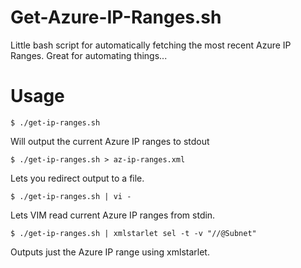 # Get-Azure-IP-Ranges.sh
Little bash script for automatically fetching the most recent Azure IP Ranges.
Great for automating things...

# Usage
```
$ ./get-ip-ranges.sh
```
Will output the current Azure IP ranges to stdout
```
$ ./get-ip-ranges.sh > az-ip-ranges.xml
```
Lets you redirect output to a file.
```
$ ./get-ip-ranges.sh | vi -
```
Lets VIM read current Azure IP ranges from stdin.
```
$ ./get-ip-ranges.sh | xmlstarlet sel -t -v "//@Subnet"
```
Outputs just the Azure IP range using xmlstarlet.
